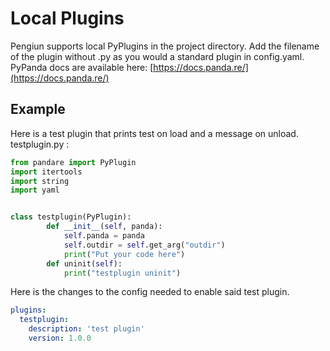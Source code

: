 # Local Plugins 
Pengiun supports local PyPlugins in the project directory. Add the filename of the plugin without .py as you would a standard plugin in config.yaml. PyPanda docs are available here:  [https://docs.panda.re/](https://docs.panda.re/)

## Example
Here is a test plugin that prints test on load and a message on unload.
testplugin.py :
```python
from pandare import PyPlugin
import itertools
import string
import yaml


class testplugin(PyPlugin):
        def __init__(self, panda):
            self.panda = panda
            self.outdir = self.get_arg("outdir")
            print("Put your code here")
        def uninit(self):
            print("testplugin uninit")  
```
Here is the changes to the config needed to enable said test plugin.
```yaml
plugins:
  testplugin:
    description: 'test plugin'
    version: 1.0.0
```